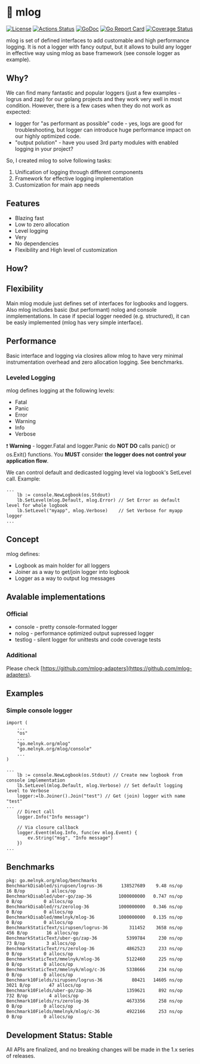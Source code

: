 # :ledger: mlog
[![License][license-img]][license] [![Actions Status][action-img]][action] [![GoDoc][godoc-img]][godoc] [![Go Report Card][goreport-img]][goreport] [![Coverage Status][codecov-img]][codecov]

mlog is set of defined interfaces to add customable and high performance logging. It is not a logger with fancy output, but it allows to build any logger in effective way using mlog as base framework (see console logger as example).

## Why?
We can find many fantastic and popular loggers (just a few examples - logrus and zap) for our golang projects and they work very well in most condition. However, there is a few cases when they do not work as expected:
 - logger for "as performant as possible" code - yes, logs are good for troubleshooting, but logger can introduce huge performance impact on our highly optimized code.
 - "output polution" - have you used 3rd party modules with enabled logging in your project?

So, I created mlog to solve following tasks:
1. Unification of logging through different components
2. Framework for effective logging implementation
3. Customization for main app needs

## Features
- Blazing fast
- Low to zero allocation
- Level logging
- Very
- No dependencies
- Flexibility and High level of customization

## How?
## Flexibility
Main mlog module just defines set of interfaces for logbooks and loggers. Also mlog includes basic (but performant) nolog and console inmplementations. In case if special logger needed (e.g. structured), it can be easly implemented (mlog has very simple interface).

## Performance
Basic interface and logging via closires allow mlog to have very minimal instrumentation overhead and zero allocation logging. See benchmarks.

### Leveled Logging
mlog defines logging at the following levels:
 - Fatal
 - Panic
 - Error
 - Warning
 - Info
 - Verbose

:exclamation: **Warning** - logger.Fatal and logger.Panic do **NOT DO** calls panic() or os.Exit() functions. You **MUST** consider **the logger does not control your application flow**.

We can control default and dedicasted logging level via logbook's SetLevel call.
Example:
```
...
	lb := console.NewLogbook(os.Stdout)
	lb.SetLevel(mlog.Default, mlog.Error) // Set Error as default level for whole logbook
	lb.SetLevel("myapp", mlog.Verbose)    // Set Verbose for myapp logger
...
```

## Concept
mlog defines:
- Logbook as main holder for all loggers
- Joiner as a way to get/join logger into logbook
- Logger as a way to output log messages

## Avalable implementations

### Official
 * console - pretty console-formated logger
 * nolog - performance optimized output supressed logger
 * testlog - silent logger for unittests and code coverage tests

### Additional
Please check [https://github.com/mlog-adapters](https://github.com/mlog-adapters).

## Examples

### Simple console logger
```
import (
	...
	"os"
	...
	"go.melnyk.org/mlog"
	"go.melnyk.org/mlog/console"
	...
)

...
	lb := console.NewLogbook(os.Stdout) // Create new logbook from console implementation
	lb.SetLevel(mlog.Default, mlog.Verbose) // Set default logging level to Verbose
	logger:=lb.Joiner().Join("test") // Get (join) logger with name "test"
...
	// Direct call
	logger.Info("Info message")

	// Via closure callback
	logger.Event(mlog.Info, func(ev mlog.Event) {
		ev.String("msg", "Info message")
	})
...

```

## Benchmarks

```
pkg: go.melnyk.org/mlog/benchmarks
BenchmarkDisabled/sirupsen/logrus-36       138527689    9.48 ns/op      16 B/op	       1 allocs/op
BenchmarkDisabled/uber-go/zap-36          1000000000   0.747 ns/op       0 B/op	       0 allocs/op
BenchmarkDisabled/rs/zerolog-36           1000000000   0.346 ns/op       0 B/op	       0 allocs/op
BenchmarkDisabled/mmelnyk/mlog-36         1000000000   0.135 ns/op       0 B/op	       0 allocs/op
BenchmarkStaticText/sirupsen/logrus-36        311452    3658 ns/op     456 B/op	      16 allocs/op
BenchmarkStaticText/uber-go/zap-36           5399784     230 ns/op      73 B/op	       3 allocs/op
BenchmarkStaticText/rs/zerolog-36            4862523     233 ns/op       0 B/op	       0 allocs/op
BenchmarkStaticText/mmelnyk/mlog-36          5122460     225 ns/op       0 B/op	       0 allocs/op
BenchmarkStaticText/mmelnyk/mlog/c-36        5338666     234 ns/op       0 B/op        0 allocs/op
Benchmark10Fields/sirupsen/logrus-36           80421   14605 ns/op    3021 B/op       47 allocs/op
Benchmark10Fields/uber-go/zap-36             1359621     892 ns/op     732 B/op        4 allocs/op
Benchmark10Fields/rs/zerolog-36              4673356     258 ns/op       0 B/op        0 allocs/op
Benchmark10Fields/mmelnyk/mlog/c-36          4922166     253 ns/op       0 B/op        0 allocs/op
```

## Development Status: Stable
All APIs are finalized, and no breaking changes will be made in the 1.x series
of releases.


[license-img]: https://img.shields.io/badge/license-MIT-blue.svg
[license]: https://github.com/mmelnyk/mlog/blob/master/LICENSE
[action-img]: https://github.com/mmelnyk/mlog/workflows/Test/badge.svg
[action]: https://github.com/mmelnyk/mlog/actions
[godoc-img]: https://godoc.org/go.melnyk.org/mlog?status.svg
[godoc]: https://godoc.org/go.melnyk.org/mlog
[goreport-img]: https://goreportcard.com/badge/go.melnyk.org/mlog
[goreport]: https://goreportcard.com/report/go.melnyk.org/mlog
[codecov-img]: https://codecov.io/gh/mmelnyk/mlog/branch/master/graph/badge.svg
[codecov]: https://codecov.io/gh/mmelnyk/mlog
